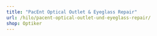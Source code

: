```yaml
---
title: "PacEnt Optical Outlet & Eyeglass Repair"
url: /hilo/pacent-optical-outlet-und-eyeglass-repair/
shop: Optiker
---
```

